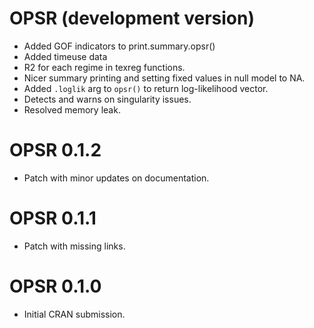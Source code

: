 # OPSR (development version)

* Added GOF indicators to print.summary.opsr()
* Added timeuse data
* R2 for each regime in texreg functions.
* Nicer summary printing and setting fixed values in null model to NA.
* Added `.loglik` arg to `opsr()` to return log-likelihood vector.
* Detects and warns on singularity issues.
* Resolved memory leak.

# OPSR 0.1.2

* Patch with minor updates on documentation.

# OPSR 0.1.1

* Patch with missing links.

# OPSR 0.1.0

* Initial CRAN submission.
